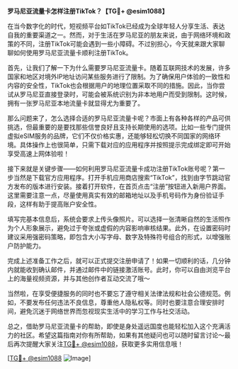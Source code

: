 **罗马尼亚流量卡怎样注册TikTok？【TG💪+ @esim1088】**

在当今数字化的时代，短视频平台如TikTok已经成为全球年轻人分享生活、表达自我的重要渠道之一。然而，对于生活在罗马尼亚的朋友来说，由于网络环境和政策的不同，注册TikTok可能会遇到一些小障碍。不过别担心，今天就来跟大家聊聊如何使用罗马尼亚流量卡顺利注册TikTok。

首先，让我们了解一下为什么需要罗马尼亚流量卡。随着互联网技术的发展，许多国家和地区对境外IP地址访问某些服务进行了限制。为了确保用户体验的一致性和内容的安全性，TikTok也会根据用户的地理位置采取不同的措施。因此，当你尝试从罗马尼亚直接登录时，可能会被系统识别为非本地用户而受到限制。这时候，拥有一张罗马尼亚本地流量卡就显得尤为重要了。

那么问题来了，怎么选择合适的罗马尼亚流量卡呢？市面上有各种各样的产品可供挑选，但最重要的是要找那些信誉良好且支持长期使用的选项。比如一些专门提供虚拟eSIM服务的品牌，它们不仅价格实惠，还能够轻松切换不同国家的网络环境。具体操作上也很简单，只需下载对应的应用程序并按照提示完成绑定即可开始享受高速上网体验啦！

接下来就是关键步骤——如何利用罗马尼亚流量卡成功注册TikTok账号呢？第一步当然是下载官方应用程序。打开手机应用商店搜索“TikTok”，找到由字节跳动官方发布的版本进行安装。接着打开软件，在首页点击“注册”按钮进入新用户界面。这里需要注意一点，尽量使用真实有效的邮箱地址以及手机号码作为身份验证手段，这样有助于提高账户安全性。

填写完基本信息后，系统会要求上传头像照片。可以选择一张清晰自然的生活照作为个人形象展示，避免过于夸张或虚假的内容影响审核结果。此外，在设置密码时建议采用强密码策略，即包含大小写字母、数字及特殊符号组合的形式，以增强账户防护能力。

完成上述准备工作之后，就可以正式提交注册申请了！如果一切顺利的话，几分钟内就能收到确认邮件，并通过邮件中的链接激活账号。此时，你可以自由浏览平台上的海量视频资源，并与其他创作者互动交流了哦～

当然啦，在享受便捷服务的同时也不要忘了遵守相关法律法规和社会公德规范。例如，不要发布任何违法不良信息，尊重他人隐私权等。同时也要注意合理安排时间，避免沉迷于网络世界而忽视现实生活中的学习工作与社交活动。

总之，借助罗马尼亚流量卡的帮助，即使是身处遥远国度也能轻松加入这个充满活力的社区。希望这篇指南对你有所帮助，如果有其他疑问也可以随时留言讨论～最后再次提醒大家关注[TG💪+ @esim1088](https://t.me/s/esim1088)，获取更多实用信息哦！

[[TG💪+ @esim1088](https://t.me/s/esim1088) ![Image](https://i.postimg.cc/4NQfJmqS/Snipaste-2025-05-13-00-14-12.png)]